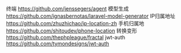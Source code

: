 终端
https://github.com/jenssegers/agent
模型生成
https://github.com/ignasbernotas/laravel-model-generator
IP归属地址
https://github.com/zhuzhichao/ip-location-zh
手机归属地
https://github.com/shitoudev/phone-location
转换变形
https://github.com/thephpleague/fractal
jwt-auth
https://github.com/tymondesigns/jwt-auth